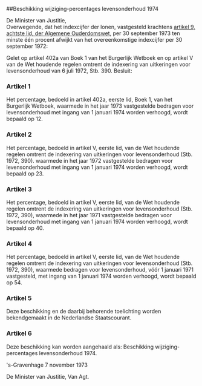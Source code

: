<meta http-equiv='Content-Type' content='text/html; charset=utf-8' />

##Beschikking wijziging-percentages levensonderhoud 1974 

De Minister van Justitie,  
Overwegende, dat het indexcijfer der lonen, vastgesteld krachtens [artikel 9, achtste lid, der Algemene Ouderdomswet](../../../../../../wet/algemene/ouderdomswet/BWBR0002221/README.md), per 30 september 1973 ten minste één procent afwijkt van het overeenkomstige indexcijfer per 30 september 1972:

Gelet op artikel 402a van Boek 1 van het Burgerlijk Wetboek en op artikel V van de Wet houdende regelen omtrent de indexering van uitkeringen voor levensonderhoud van 6 juli 1972, Stb. 390.
Besluit:    

### Artikel  1  

Het percentage, bedoeld in artikel 402a, eerste lid, Boek 1, van het Burgerlijk Wetboek, waarmede in het jaar 1973 vastgestelde bedragen voor levensonderhoud met ingang van 1 januari 1974 worden verhoogd, wordt bepaald op 12. 

### Artikel  2  

Het percentage, bedoeld in artikel V, eerste lid, van de Wet houdende regelen omtrent de indexering van uitkeringen voor levensonderhoud (Stb. 1972, 390). waarmede in het jaar 1972 vastgestelde bedragen voor levensonderhoud met ingang van 1 januari 1974 worden verhoogd, wordt bepaald op 23. 

### Artikel  3  

Het percentage, bedoeld in artikel V, eerste lid, van de Wet houdende regelen omtrent de indexering van uitkeringen voor levensonderhoud (Stb. 1972, 390), waarmede in het jaar 1971 vastgestelde bedragen voor levensonderhoud met ingang van 1 januari 1974 worden verhoogd, wordt bepaald op 40. 

### Artikel  4  

Het percentage, bedoeld in artikel V, eerste lid, van de Wet houdende regelen omtrent de indexering van uitkeringen voor levensonderhoud (Stb. 1972, 390), waarmede bedragen voor levensonderhoud, vóór 1 januari 1971 vastgesteld, met ingang van 1 januari 1974 worden verhoogd, wordt bepaald op 54. 

### Artikel  5  

Deze beschikking en de daarbij behorende toelichting worden bekendgemaakt in de Nederlandse Staatscourant. 

### Artikel  6  

Deze beschikking kan worden aangehaald als: Beschikking wijziging-percentages levensonderhoud 1974. 

's-Gravenhage 
7 november 1973    

De 
Minister van Justitie, 
Van Agt.      
